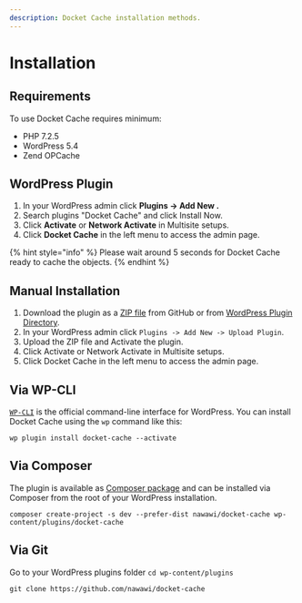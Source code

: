 ```yaml
---
description: Docket Cache installation methods.
---
```


# Installation

## Requirements

To use Docket Cache requires minimum:

* PHP 7.2.5
* WordPress 5.4
* Zend OPCache

## WordPress Plugin 

1. In your WordPress admin click **Plugins -&gt; Add New .**
2. Search plugins "Docket Cache" and click Install Now.
3. Click **Activate** or **Network Activate** in Multisite setups.
4. Click **Docket Cache** in the left menu to access the admin page.

{% hint style="info" %}
Please wait around 5 seconds for Docket Cache ready to cache the objects.
{% endhint %}

## Manual Installation

1. Download the plugin as a [ZIP file](https://github.com/nawawi/docket-cache/archive/master.zip) from GitHub or from [WordPress Plugin Directory](https://wordpress.org/plugins/docket-cache/).
2. In your WordPress admin click `Plugins -> Add New -> Upload Plugin`.
3. Upload the ZIP file and Activate the plugin.
4. Click Activate or Network Activate in Multisite setups.
5. Click Docket Cache in the left menu to access the admin page.

## Via WP-CLI

[`WP-CLI`](http://wp-cli.org/) is the official command-line interface for WordPress. You can install Docket Cache using the `wp` command like this:

```text
wp plugin install docket-cache --activate
```

## Via Composer

The plugin is available as [Composer package](https://packagist.org/packages/nawawi/docket-cache) and can be installed via Composer from the root of your WordPress installation.

```text
composer create-project -s dev --prefer-dist nawawi/docket-cache wp-content/plugins/docket-cache
```

## Via Git

Go to your WordPress plugins folder `cd wp-content/plugins`

```text
git clone https://github.com/nawawi/docket-cache
```

